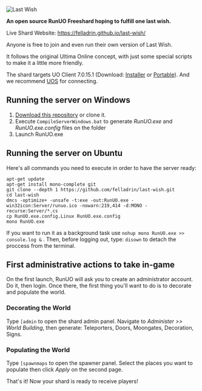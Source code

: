 ![Last Wish](http://i.imgur.com/EaqBWW9.png)

**An open source RunUO Freeshard hoping to fulfill one last wish.**

Live Shard Website: <https://felladrin.github.io/last-wish/>

Anyone is free to join and even run their own version of Last Wish.

It follows the original Ultima Online concept, with just some special scripts to make it a little more friendly.

The shard targets UO Client 7.0.15.1 (Download: [Installer](http://felladrin.com/download/UOClassicSetup_7_0_15_1.exe) or [Portable](http://felladrin.com/download/UOClassicSetup_7_0_15_1.zip)). And we recommend [UOS](http://felladrin.com/download/UOS_1_0_5.exe) for connecting.

## Running the server on Windows

1. [Download this repository](https://github.com/felladrin/last-wish/archive/master.zip) or clone it.
2. Execute `CompileServerWindows.bat` to generate *RunUO.exe* and *RunUO.exe.config* files on the folder
3. Launch RunUO.exe

## Running the server on Ubuntu

Here's all commands you need to execute in order to have the server ready:

    apt-get update
    apt-get install mono-complete git
    git clone --depth 1 https://github.com/felladrin/last-wish.git
    cd last-wish
    dmcs -optimize+ -unsafe -t:exe -out:RunUO.exe -win32icon:Server/runuo.ico -nowarn:219,414 -d:MONO -recurse:Server/*.cs
    cp RunUO.exe.config.Linux RunUO.exe.config
    mono RunUO.exe

If you want to run it as a background task use `nohup mono RunUO.exe >> console.log &` . Then, before logging out, type: `disown` to detach the proccess from the terminal.

## First administrative actions to take in-game

On the first launch, RunUO will ask you to create an administrator account. Do it, then login. Once there, the first thing you'll want to do is to decorate and populate the world.

### Decorating the World

Type `[admin` to open the shard admin panel. Navigate to *Administer >> World Building*, then generate: Teleporters, Doors, Moongates, Decoration, Signs.

### Populating the World

Type `[spawnmaps` to open the spawner panel. Select the places you want to populate then click *Apply* on the second page.

That's it! Now your shard is ready to receive players!
